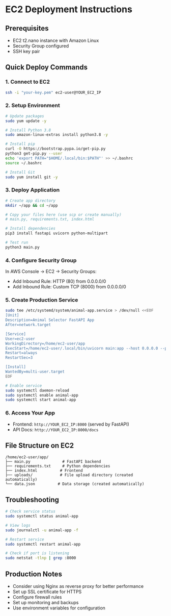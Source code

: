 # EC2 Deployment Instructions

## Prerequisites
- EC2 t2.nano instance with Amazon Linux
- Security Group configured
- SSH key pair

## Quick Deploy Commands

### 1. Connect to EC2
```bash
ssh -i "your-key.pem" ec2-user@YOUR_EC2_IP
```

### 2. Setup Environment
```bash
# Update packages
sudo yum update -y

# Install Python 3.8
sudo amazon-linux-extras install python3.8 -y

# Install pip
curl -O https://bootstrap.pypa.io/get-pip.py
python3 get-pip.py --user
echo 'export PATH="$HOME/.local/bin:$PATH"' >> ~/.bashrc
source ~/.bashrc

# Install Git
sudo yum install git -y
```

### 3. Deploy Application
```bash
# Create app directory
mkdir ~/app && cd ~/app

# Copy your files here (use scp or create manually)
# main.py, requirements.txt, index.html

# Install dependencies
pip3 install fastapi uvicorn python-multipart

# Test run
python3 main.py
```

### 4. Configure Security Group
In AWS Console → EC2 → Security Groups:
- Add Inbound Rule: HTTP (80) from 0.0.0.0/0  
- Add Inbound Rule: Custom TCP (8000) from 0.0.0.0/0

### 5. Create Production Service
```bash
sudo tee /etc/systemd/system/animal-app.service > /dev/null <<EOF
[Unit]
Description=Animal Selector FastAPI App
After=network.target

[Service]
User=ec2-user
WorkingDirectory=/home/ec2-user/app
ExecStart=/home/ec2-user/.local/bin/uvicorn main:app --host 0.0.0.0 --port 8000
Restart=always
RestartSec=3

[Install]
WantedBy=multi-user.target
EOF

# Enable service
sudo systemctl daemon-reload
sudo systemctl enable animal-app
sudo systemctl start animal-app
```

### 6. Access Your App
- Frontend: `http://YOUR_EC2_IP:8000` (served by FastAPI)
- API Docs: `http://YOUR_EC2_IP:8000/docs`

## File Structure on EC2
```
/home/ec2-user/app/
├── main.py              # FastAPI backend
├── requirements.txt     # Python dependencies  
├── index.html          # Frontend
├── uploads/            # File upload directory (created automatically)
└── data.json          # Data storage (created automatically)
```

## Troubleshooting
```bash
# Check service status
sudo systemctl status animal-app

# View logs
sudo journalctl -u animal-app -f

# Restart service
sudo systemctl restart animal-app

# Check if port is listening
sudo netstat -tlnp | grep :8000
```

## Production Notes
- Consider using Nginx as reverse proxy for better performance
- Set up SSL certificate for HTTPS
- Configure firewall rules
- Set up monitoring and backups
- Use environment variables for configuration